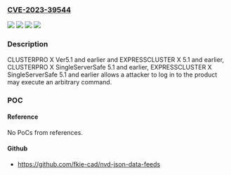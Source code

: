 ### [CVE-2023-39544](https://cve.mitre.org/cgi-bin/cvename.cgi?name=CVE-2023-39544)
![](https://img.shields.io/static/v1?label=Product&message=CLUSTERPRO%20X%20SingleServerSafe%20(EXPRESSCLUSTER%20X%20SingleServerSafe)&color=blue)
![](https://img.shields.io/static/v1?label=Product&message=CLUSTERPRO%20X(EXPRESSCLUSTER%20X)&color=blue)
![](https://img.shields.io/static/v1?label=Version&message=1.0%2C%202.0%202.1%2C%203.0%2C%203.1%2C%203.2%2C%204.0%2C%204.1%2C%204.2%2C%205.0%20and%205.1%20&color=brightgreen)
![](https://img.shields.io/static/v1?label=Vulnerability&message=CWE-862%20Missing%20authorization&color=brightgreen)

### Description

CLUSTERPRO X Ver5.1 and earlier and EXPRESSCLUSTER X 5.1 and earlier, CLUSTERPRO X SingleServerSafe 5.1 and earlier, EXPRESSCLUSTER X SingleServerSafe 5.1 and earlier allows a attacker to log in to the product may execute an arbitrary command.

### POC

#### Reference
No PoCs from references.

#### Github
- https://github.com/fkie-cad/nvd-json-data-feeds

